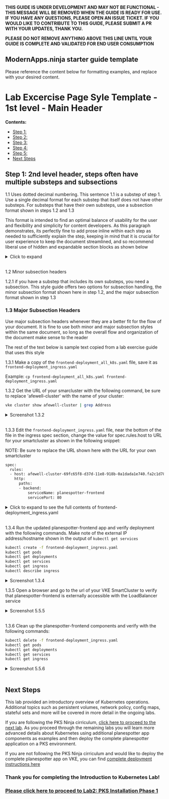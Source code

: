 **THIS GUIDE IS UNDER DEVELOPMENT AND MAY NOT BE FUNCTIONAL - THIS MESSAGE WILL BE REMOVED WHEN THE GUIDE IS READY FOR USE. IF YOU HAVE ANY QUESTIONS, PLEASE OPEN AN ISSUE TICKET. IF YOU WOULD LIKE TO CONTRIBUTE TO THIS GUIDE, PLEASE SUBMIT A PR WITH YOUR UPDATES, THANK YOU.** 

**PLEASE DO NOT REMOVE ANYTHING ABOVE THIS LINE UNTIL YOUR GUIDE IS COMPLETE AND VALIDATED FOR END USER CONSUMPTION** 

## ModernApps.ninja starter guide template 

Please reference the content below for formatting examples, and replace with your desired content.
# Lab Excercise Page Syle Template - 1st level - Main Header

**Contents:**

- [Step 1: ]()
- [Step 2: ]()
- [Step 3: ]()
- [Step 4: ]()
- [Step 5: ]()
- [Next Steps]()

## Step 1: 2nd level header, steps often have multiple substeps and subsections

1.1 Uses dotted decimal numbering. This sentence 1.1 is a substep of step 1. Use a single decimal format for each substep that itself does not have other substeps. For substeps that have their own substeps, use a subsection format shown in steps 1.2 and 1.3

This format is intended to find an optimal balance of usability for the user and flexibility and simplicity for content developers. As this paragraph demonstrates, its perfectly fine to add prose inline within each step as needed to sufficiently explain the step, keeping in mind that it is crucial for user experience to keep the document streamlined, and so recommend liberal use of hidden and expandable section blocks as shown below

<details><summary>Click to expand</summary>

If you have any long text sections such as detailed explanations, code examples, configuration files, etc, please wrap them in expanding sections as shown here.

Keep in mind this template is optimized for Lab Exercise guides which generally include lots of tasks that the reader needs to do. 

Also please place all images inside expanding blocks, further details about images will be shown in step 1.4 below

</details>
<br/>

1.2 Minor subsection headers

1.2.1 if you have a substep that includes its own substeps, you need a subsection. This style guide offers two options for subsection handling, the minor subsection format shown here in step 1.2, and the major subsection format shown in step 1.3

### 1.3 Major Subsection Headers

Use major subsection headers whenever they are a better fit for the flow of your document. It is fine to use both minor and major subsection styles within the same document, so long as the overall flow and organization of the document make sense to the reader

The rest of the text below is sample text copied from a lab exercise guide that uses this style

1.3.1 Make a copy of the `frontend-deployment_all_k8s.yaml` file, save it as `frontend-deployment_ingress.yaml`

Example:
`cp frontend-deployment_all_k8s.yaml frontend-deployment_ingress.yaml`

1.3.2 Get the URL of your smarcluster with the following command, be sure to replace 'afewell-cluster' with the name of your cluster:

``` bash
vke cluster show afewell-cluster | grep Address
```

<details><summary>Screenshot 1.3.2</summary>
<img src="media/2018-10-20-15-45-19.png">
</details>
<br/>

1.3.3 Edit the `frontend-deployment_ingress.yaml` file, near the bottom of the file in the ingress spec section, change the value for spec.rules.host to URL for your smartcluster as shown in the following snippet:

NOTE: Be sure to replace the URL shown here with the URL for your own smartcluster

``` bash
spec:
  rules:
  - host: afewell-cluster-69fc65f8-d37d-11e8-918b-0a1dada1e740.fa2c1d78-9f00-4e30-8268-4ab81862080d.vke-user.com
    http:
      paths:
      - backend:
          serviceName: planespotter-frontend
          servicePort: 80
```

<details><summary>Click to expand to see the full contents of frontend-deployment_ingress.yaml</summary>

When reviewing the file contents below, observe that it includes a ClusterIP service spec which only provides an IP address that is usable for pod-to-pod communications in the cluster. The file also includes an ingress spec which implements the default VKE ingress controller.

In the following steps after you deploy the planespotter-frontend with ingress controller, you will be able to browse from your workstation to the running planespotter app in your VKE environment even though you have not assigned a nat or public IP for the service.

Ingress controllers act as a proxies, recieving http/s requests from external clients and then based on the URL hostname or path, the ingress controller will proxy the request to the corresponding back-end service. For example mysite.com/path1 and mysite.com/path2 can be routed to different backing services running in the kubernetes cluster.

In the file below, no rules are specified to different paths and so accordingly, all requests sent to the host defined in the spec, your VKE SmartCluster URL, will be proxied by the ingress controller to the planespotter-frontend ClusterIP service also defined in the frontend-deployment_ingress.yaml file

``` bash
---
apiVersion: apps/v1beta1
kind: Deployment
metadata:
  name: planespotter-frontend
  namespace: planespotter
  labels:
    app: planespotter-frontend
    tier: frontend
spec:
  replicas: 2
  selector:
    matchLabels:
      app: planespotter-frontend
  template:
    metadata:
      labels:
        app: planespotter-frontend
        tier: frontend
    spec:
      containers:
      - name: planespotter-fe
        image: yfauser/planespotter-frontend:d0b30abec8bfdbde01a36d07b30b2a3802d9ccbb
        imagePullPolicy: IfNotPresent
        env:
        - name: PLANESPOTTER_API_ENDPOINT
          value: planespotter-svc
        - name: TIMEOUT_REG
          value: "5"
        - name: TIMEOUT_OTHER
          value: "5"
---
apiVersion: v1
kind: Service
metadata:
  name: planespotter-frontend
  namespace: planespotter
  labels:
    app: planespotter-frontend
spec:
  ports:
    # the port that this service should serve on
    - port: 80
  selector:
    app: planespotter-frontend
---
apiVersion: extensions/v1beta1
kind: Ingress
metadata:
  name: planespotter-frontend
  namespace: planespotter
spec:
  rules:
  - host: afewell-cluster-69fc65f8-d37d-11e8-918b-0a1dada1e740.fa2c1d78-9f00-4e30-8268-4ab81862080d.vke-user.com
    http:
      paths:
      - backend:
          serviceName: planespotter-frontend
          servicePort: 80
```

</details>
<br/>

1.3.4 Run the updated planespotter-frontend app and verify deployment with the following commands. Make note of the external IP address/hostname shown in the output of `kubectl get services`

``` bash
kubectl create -f frontend-deployment_ingress.yaml
kubectl get pods
kubectl get deployments
kubectl get services
kubectl get ingress
kubectl describe ingress
```

<details><summary>Screenshot 1.3.4</summary>
<img src="media/2018-10-20-16-11-14.png">
</details>

1.3.5 Open a browser and go to the url of your VKE SmartCluster to verify that planespotter-frontend is externally accessible with the LoadBalancer service

<details><summary>Screenshot 5.5.5</summary>
<img src="media/2018-10-20-16-26-46.png">
</details>
<br/>

1.3.6 Clean up the planespotter-frontend components and verify with the following commands:

``` bash
kubectl delete -f frontend-deployment_ingress.yaml
kubectl get pods
kubectl get deployments
kubectl get services
kubectl get ingress
```

<details><summary>Screenshot 5.5.6</summary>
<img src="media/2018-10-20-16-32-19.png">
</details>
<br/>

## Next Steps

This lab provided an introductory overview of Kubernetes operations. Additional topics such as persistent volumes, network policy, config maps, stateful sets and more will be covered in more detail in the ongoing labs.

If you are following the PKS Ninja cirriculum, [click here to proceed to the next lab](../Lab2-PksInstallationPhaseOne). As you proceed through the remaining labs you will learn more advanced details about Kubernetes using additional planespotter app components as examples and then deploy the complete planespotter application on a PKS environment.

If you are not following the PKS Ninja cirriculum and would like to deploy the complete planespotter app on VKE, you can find [complete deployment instructions here](https://github.com/Boskey/run_kubernetes_with_vmware)

### Thank you for completing the Introduction to Kubernetes Lab!

### [Please click here to proceed to Lab2: PKS Installation Phase 1](../Lab2-PksInstallationPhaseOne)
